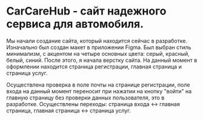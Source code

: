<h1> CarCareHub - сайт надежного сервиса для автомобиля.</h1>

Мы начали создание сайта, который находится сейчас в разработке. Изначально был создан макет в приложении Figma. Был выбран стиль минимализм, с акцентом на четыре основных цвета: серый, красный, белый, синий. 
После этого, я начала верстку сайта.
На данный момент в оформлении находится страница регистрации, главная страница и страница услуг.

Осуществлена проверка в поле почты на странице регистрации, поле входа на данный момент переносит при нажатии на кнопку "войти" на главную страницу без проверки данных пользователя, это в разработке.
Осуществлены переходы: страница входа <-> главная страница, главная страница <-> страница услуг.
